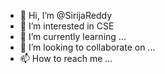 - 👋 Hi, I’m @SirijaReddy
- 👀 I’m interested in CSE
- 🌱 I’m currently learning ...
- 💞️ I’m looking to collaborate on ...
- 📫 How to reach me ...

<!---
archiris/archiris is a ✨ special ✨ repository because its `README.md` (this file) appears on your GitHub profile.
You can click the Preview link to take a look at your changes.
--->
